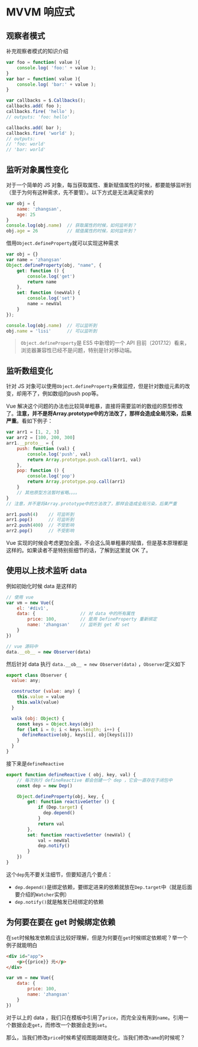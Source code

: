 # MVVM 响应式

## 观察者模式

补充观察者模式的知识介绍

```js
var foo = function( value ){
    console.log( 'foo:' + value );
}
var bar = function( value ){
    console.log( 'bar:' + value );
}

var callbacks = $.Callbacks();
callbacks.add( foo );
callbacks.fire( 'hello' );  
// outputs: 'foo: hello'

callbacks.add( bar );
callbacks.fire( 'world' );  
// outputs:
// 'foo: world'
// 'bar: world'
```

## 监听对象属性变化

对于一个简单的 JS 对象，每当获取属性、重新赋值属性的时候，都要能够监听到（至于为何有这种需求，先不要管）。以下方式是无法满足需求的

```js
var obj = {
    name: 'zhangsan',
    age: 25
}
console.log(obj.name)  // 获取属性的时候，如何监听到？
obj.age = 26           // 赋值属性的时候，如何监听到？
```

借用`Object.defineProperty`就可以实现这种需求

```js
var obj = {}
var name = 'zhangsan'
Object.defineProperty(obj, "name", {
    get: function () {
        console.log('get')
        return name  
    },
    set: function (newVal) {
        console.log('set')
        name = newVal
    }
});

console.log(obj.name)  // 可以监听到
obj.name = 'lisi'      // 可以监听到
```

> `Object.defineProperty`是 ES5 中新增的一个 API 目前（2017.12）看来，浏览器兼容性已经不是问题，特别是针对移动端。

## 监听数组变化

针对 JS 对象可以使用`Object.defineProperty`来做监控，但是针对数组元素的改变，却用不了，例如数组的push pop等。

Vue 解决这个问题的办法也比较简单粗暴，直接将需要监听的数组的原型修改了。**注意，并不是将Array.prototype中的方法改了，那样会造成全局污染，后果严重**。看如下例子：

```js
var arr1 = [1, 2, 3]
var arr2 = [100, 200, 300]
arr1.__proto__ = {
    push: function (val) {
        console.log('push', val)
        return Array.prototype.push.call(arr1, val)
    },
    pop: function () {
        console.log('pop')
        return Array.prototype.pop.call(arr1)
    }
    // 其他原型方法暂时省略。。。。
}
// 注意，并不是将Array.prototype中的方法改了，那样会造成全局污染，后果严重

arr1.push(4)    // 可监听到
arr1.pop()      // 可监听到
arr2.push(400)  // 不受影响
arr2.pop()      // 不受影响
```

Vue 实现的时候会考虑更加全面，不会这么简单粗暴的赋值，但是基本原理都是这样的。如果读者不是特别抠细节的话，了解到这里就 OK 了。

## 使用以上技术监听 data

例如初始化时候 data 是这样的

```js
// 使用 vue
var vm = new Vue({
    el: '#div1',
    data: {                 // 对 data 中的所有属性
        price: 100,         // 是用 DefineProperty 重新绑定
        name: 'zhangsan'    // 监听到 get 和 set
    }
})

// vue 源码中
data.__ob__ = new Observer(data)
```

然后针对 data 执行 `data.__ob__ = new Observer(data)` ，`Observer`定义如下

```js
export class Observer {
  value: any;

  constructor (value: any) {
    this.value = value
    this.walk(value)
  }

  walk (obj: Object) {
    const keys = Object.keys(obj)
    for (let i = 0; i < keys.length; i++) {
      defineReactive(obj, keys[i], obj[keys[i]])
    }
  }
}
```

接下来是`defineReactive`

```js
export function defineReactive ( obj, key, val) {
    // 每次执行 defineReactive 都会创建一个 dep ，它会一直存在于闭包中
    const dep = new Dep()

    Object.defineProperty(obj, key, {
        get: function reactiveGetter () {
            if (Dep.target) {
              dep.depend()
            }
            return val
        },
        set: function reactiveSetter (newVal) {
            val = newVal
            dep.notify()
        }
    })
}
```

这个`dep`先不要关注细节，但要知道几个要点：

- `dep.depend()`是绑定依赖，要绑定进来的依赖就放在`Dep.target`中（就是后面要介绍的`Watcher`实例）
- `dep.notify()`就是触发已经绑定的依赖

## 为何要在要在 get 时候绑定依赖

在`set`时候触发依赖应该比较好理解，但是为何要在`get`时候绑定依赖呢？举一个例子就能明白

```html
<div id="app">
    <p>{{price}} 元</p>
</div>
```

```js
var vm = new Vue({
    data: {
        price: 100,
        name: 'zhangsan'
    }
})
```

对于以上的 data ，我们只在模板中引用了`price`，而完全没有用到`name`。引用一个数据会走`get`，而修改一个数据会走到`set`。

那么，当我们修改`price`时候希望视图能跟随变化，当我们修改`name`的时候呢？
